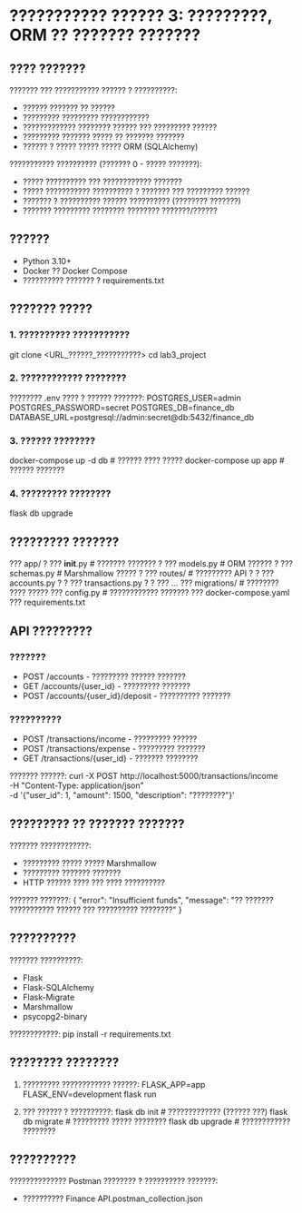 # ??????????? ?????? 3: ?????????, ORM ?? ??????? ???????

## ???? ???????

??????? ??? ??????????? ?????? ? ??????????:
- ?????? ??????? ?? ??????
- ????????? ????????? ????????????
- ????????????? ???????? ?????? ??? ????????? ??????
- ????????? ??????? ????? ?? ??????? ???????
- ?????? ? ????? ????? ????? ORM (SQLAlchemy)

??????????? ?????????? (??????? 0 - ????? ???????):
- ????? ?????????? ??? ???????????? ???????
- ????? ??????????? ?????????? ? ??????? ??? ????????? ??????
- ??????? ? ?????????? ?????? ?????????? (???????? ???????)
- ??????? ????????? ???????? ???????? ???????/??????

## ??????

- Python 3.10+
- Docker ?? Docker Compose
- ?????????? ??????? ? requirements.txt

## ??????? ?????

### 1. ?????????? ???????????
git clone <URL_??????_???????????>
cd lab3_project


### 2. ???????????? ????????
???????? .env ???? ? ?????? ???????:
POSTGRES_USER=admin
POSTGRES_PASSWORD=secret
POSTGRES_DB=finance_db
DATABASE_URL=postgresql://admin:secret@db:5432/finance_db


### 3. ?????? ????????
docker-compose up -d db       # ?????? ???? ?????
docker-compose up app         # ?????? ???????


### 4. ????????? ????????
flask db upgrade


## ????????? ???????
??? app/
?   ??? __init__.py          # ??????? ???????
?   ??? models.py            # ORM ??????
?   ??? schemas.py           # Marshmallow ?????
?   ??? routes/              # ????????? API
?   ?   ??? accounts.py
?   ?   ??? transactions.py
?   ?   ??? ... 
??? migrations/              # ???????? ???? ?????
??? config.py                # ???????????? ???????
??? docker-compose.yaml
??? requirements.txt


## API ?????????

### ???????
- POST /accounts - ????????? ?????? ???????
- GET /accounts/{user_id} - ????????? ???????
- POST /accounts/{user_id}/deposit - ?????????? ???????

### ??????????
- POST /transactions/income - ????????? ??????
- POST /transactions/expense - ????????? ???????
- GET /transactions/{user_id} - ??????? ????????

??????? ??????:
curl -X POST http://localhost:5000/transactions/income \
  -H "Content-Type: application/json" \
  -d '{"user_id": 1, "amount": 1500, "description": "????????"}'


## ????????? ?? ??????? ???????
??????? ????????????:
- ????????? ????? ????? Marshmallow
- ????????? ??????? ???????
- HTTP ?????? ???? ??? ???? ??????????

??????? ???????:
{
  "error": "Insufficient funds",
  "message": "?? ??????? ??????????? ?????? ??? ?????????? ????????"
}


## ??????????
??????? ??????????:
- Flask
- Flask-SQLAlchemy
- Flask-Migrate
- Marshmallow
- psycopg2-binary

????????????:
pip install -r requirements.txt


## ???????? ????????
1. ????????? ???????????? ??????:
FLASK_APP=app FLASK_ENV=development flask run


2. ??? ?????? ? ??????????:
flask db init          # ????????????? (?????? ???)
flask db migrate       # ????????? ????? ????????
flask db upgrade       # ???????????? ????????


## ??????????
?????????????? Postman ???????? ? ?????????? ???????:
- ?????????? Finance API.postman_collection.json